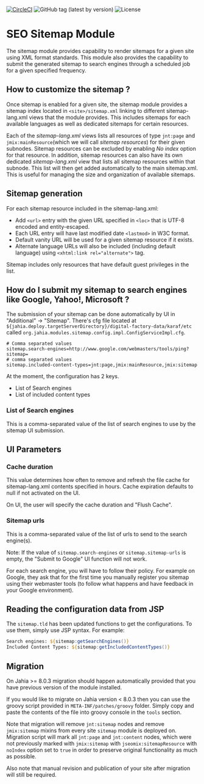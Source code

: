 [![CircleCI](https://circleci.com/gh/Jahia/sitemap/tree/master.svg?style=svg)](https://circleci.com/gh/Jahia/sitemap/tree/master)
![GitHub tag (latest by version)](https://img.shields.io/github/v/tag/Jahia/sitemap?sort=semver)
![License](https://img.shields.io/github/license/jahia/sitemap)

SEO Sitemap Module
=========================

The sitemap module provides capability to render sitemaps for a given site using XML format standards. This module also provides the capability to submit the generated sitemap to search engines through a scheduled job for a given specified frequency.

How to customize the sitemap ?
------------------------------

Once sitemap is enabled for a given site, the sitemap module provides a sitemap index located in `<site>/sitemap.xml` linking to 
different sitemap-lang.xml views that the module provides. This includes sitemaps for each available languages as well as dedicated 
sitemaps for certain resources.

Each of the _sitemap-lang.xml_ views lists all resources of type `jnt:page` and `jmix:mainResource`(which we will call _sitemap resources_) 
for their given subnodes. Sitemap resources can be excluded by enabling _No index_ option for that resource. In addition, sitemap 
resources can also have its own dedicated _sitemap-lang.xml_ view that lists all sitemap resources within that subnode. This list will then 
get added automatically to the main sitemap.xml. This is useful for managing the size and organization of available sitemaps.

Sitemap generation
------------------------------

For each sitemap resource included in the sitemap-lang.xml:

* Add `<url>` entry with the given URL specified in `<loc>` that is UTF-8 encoded and entity-escaped.
* Each URL entry will have last modified date `<lastmod>` in W3C format.
* Default vanity URL will be used for a given sitemap resource if it exists.
* Alternate language URLs will also be included (including default language) using `<xhtml:link rel="alternate">` tag.

Sitemap includes only resources that have default guest privileges in the list.

How do I submit my sitemap to search engines like Google, Yahoo!, Microsoft ?
-----------------------------------------------------------------------------

The submission of your sitemap can be done automatically by UI in "Additional" -> "Sitemap". There's cfg file 
located at `${jahia.deploy.targetServerDirectory}/digital-factory-data/karaf/etc` called `org.jahia.modules.sitemap.config.impl.ConfigServiceImpl.cfg`.

    # Comma separated values
    sitemap.search-engines=http://www.google.com/webmasters/tools/ping?sitemap=
    # comma separated values
    sitemap.included-content-types=jnt:page,jmix:mainResource,jmix:sitemap

At the moment, the configuration has 2 keys.
* List of Search engines
* List of included content types

### List of Search engines
This is a comma-separated value of the list of search engines to use by the sitemap UI submission.

## UI Parameters

### Cache duration
This value determines how often to remove and refresh the file cache for sitemap-lang.xml contents specified in hours. Cache expiration
defaults to null if not activated on the UI. 

On UI, the user will specify the cache duration and "Flush Cache".

### Sitemap urls
This is a comma-separated value of the list of urls to send to the search engine(s).

Note: If the value of `sitemap.search-engines` or `sitemap.sitemap-urls` is empty, the "Submit to Google" UI function will not work.

For each search engine, you will have to follow their policy. For example on Google, they ask that for the first time 
you manually register you sitemap using their webmaster tools (to follow what happens and have feedback in your 
Google environment).

Reading the configuration data from JSP
----
The `sitemap.tld` has been updated functions to get the configurations. To use them, simply use JSP syntax. For example:
```jsp
Search engines: ${sitemap:getSearchEngines()}
Included Content Types: ${sitemap:getIncludedContentTypes()}
```
## Migration

On Jahia >= 8.0.3 migration should happen automatically provided that you have previous version of the module installed.

If you would like to migrate on Jahia version < 8.0.3 then you can use the groovy script provided in `META-INF/patches/groovy` folder. 
Simply copy and paste the contents of the file into groovy console in the `tools` section. 

Note that migration will remove `jnt:sitemap` nodes and remove `jmix:sitemap` mixins from every site `sitemap` module is deployed on. Migration script will mark all 
`jnt:page` and `jnt:content` nodes, which were not previously marked with `jmix:sitemap` with `jseomix:sitemapResource` with `noIndex` option set to `true` in 
order to preserve original functionality as much as possible. 

Also note that manual revision and publication of your site after migration will still be required. 
